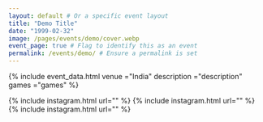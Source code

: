 ```yaml
---
layout: default # Or a specific event layout
title: "Demo Title"
date: "1999-02-32"
image: /pages/events/demo/cover.webp
event_page: true # Flag to identify this as an event
permalink: /events/demo/ # Ensure a permalink is set
---
```


{% include event_data.html
    venue       ="India"
    description ="description"
    games       ="games"
%}

<div style="column-width: 350px; column-gap: 10px; column-fill: balance;">
{% include instagram.html url="" %}
{% include instagram.html url="" %}
{% include instagram.html url="" %}
</div>
<script src="//www.instagram.com/embed.js"></script>
